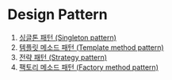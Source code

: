 # Design Pattern
1. [싱글톤 패턴 (Singleton pattern)](https://github.com/mckaydev/Development-Knowledge/blob/master/Design%20Pattern/Singleton_pattern.md "singleton")
2. [템플릿 메소드 패턴 (Template method pattern)](https://github.com/mckaydev/Development-Knowledge/blob/master/Design%20Pattern/Template_method_pattern.md "template method")
3. [전략 패턴 (Strategy pattern)](https://github.com/mckaydev/Development-Knowledge/blob/master/Design%20Pattern/Strategy_pattern.md "strategy")
4. [팩토리 메소드 패턴 (Factory method pattern)](https://github.com/mckaydev/Development-Knowledge/blob/master/Design%20Pattern/Factory_method_pattern.md "factory method")
